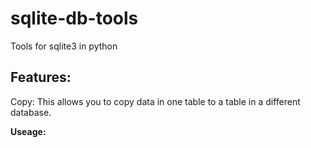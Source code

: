 # sqlite-db-tools
Tools for sqlite3 in python

Features:
-----------

Copy:
This allows you to copy data in one table to a table in a different database.

**Useage:**

